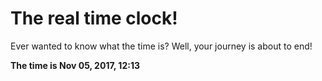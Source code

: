 # The real time clock!

Ever wanted to know what the time is? Well, your journey is about to end!

**The time is Nov 05, 2017, 12:13**